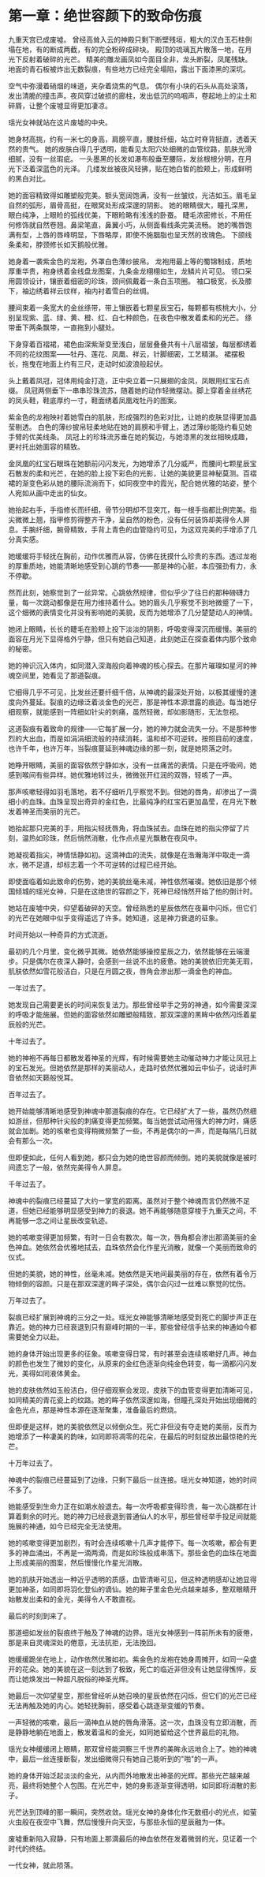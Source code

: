 # 第一章：绝世容颜下的致命伤痕

九重天宫已成废墟。
曾经高耸入云的神殿只剩下断壁残垣，粗大的汉白玉石柱倒塌在地，有的断成两截，有的完全粉碎成碎块。
殿顶的琉璃瓦片散落一地，在月光下反射着破碎的光芒。
精美的雕龙画凤如今面目全非，龙头断裂，凤尾残缺。
地面的青石板被炸出无数裂痕，有些地方已经完全塌陷，露出下面漆黑的深坑。

空气中弥漫着硝烟的味道，夹杂着烧焦的气息。
偶尔有小块的石头从高处滚落，发出清脆的撞击声。夜风穿过破损的廊柱，发出低沉的呜咽声，卷起地上的尘土和碎屑，让整个废墟显得更加凄凉。

瑶光女神就站在这片废墟的中央。

她身材高挑，约有一米七的身高，肩膀平直，腰肢纤细，站立时脊背挺直，透着天然的贵气。
她的皮肤白得几乎透明，能看见太阳穴处细微的血管纹路，肌肤光滑细腻，没有一丝瑕疵。
一头墨黑的长发如瀑布般垂至腰际，发丝根根分明，在月光下泛着深蓝色的光泽。
几缕发丝被夜风轻拂，贴在她白皙的脸颊上，形成鲜明的黑白对比。

她的面容精致得如雕塑般完美。额头宽阔饱满，没有一丝皱纹，光洁如玉。眉毛呈自然的弧形，眉骨高挺，在眼窝处形成深邃的阴影。
她的眼睛很大，瞳孔深黑，眼白纯净，上眼睑的弧线优美，下眼睑略有浅浅的卧蚕。
睫毛浓密修长，不用任何修饰就自然卷翘。鼻梁笔直，鼻翼小巧，从侧面看线条完美流畅。
她的嘴唇饱满有型，上唇的唇峰明显，下唇略厚，即使不施胭脂也呈天然的玫瑰色。
下颌线条柔和，脖颈修长如天鹅般优雅。

她身着一袭紫金色的龙袍，外罩白色薄纱披帛。
龙袍用最上等的蜀锦制成，质地厚重华贵，袍身绣着金线盘龙图案，九条金龙栩栩如生，龙鳞片片可见。
领口采用圆领设计，镶嵌着细密的珍珠，颈间佩戴着一条白玉项圈。
袖口极宽，长及膝下，袖边绣着祥云纹样，袖内衬着雪白的丝绸。

腰间束着一条宽大的金丝绦带，带上镶嵌着七颗星辰宝石，每颗都有核桃大小，分别呈现紫、蓝、绿、黄、橙、红、白七种颜色，在夜色中散发着柔和的光芒。
绦带垂下两条飘带，一直拖到小腿处。

下身穿着百褶裙，裙色由深紫渐变至浅白，层层叠叠共有十八层褶皱，每层都绣着不同的花纹图案——牡丹、莲花、凤凰、祥云，针脚细密，工艺精湛。
裙摆极长，拖曳在地面上约有三尺，走动时如波浪般起伏。

头上戴着凤冠，冠体用纯金打造，正中央立着一只展翅的金凤，凤眼用红宝石点缀。
凤冠两侧垂下一串串珍珠流苏，随着她的动作轻微摆动。脚上穿着金丝绣花的凤头鞋，鞋底厚约一寸，鞋面绣着凤凰戏牡丹的图案。

紫金色的龙袍映衬着她雪白的肌肤，形成强烈的色彩对比，让她的皮肤显得更加晶莹剔透。
白色的薄纱披帛轻柔地贴在她的肩膀和手臂上，透过薄纱能隐约看见她手臂的优美线条。
凤冠上的珍珠流苏垂在她的鬓边，与她漆黑的发丝相映成趣，更衬托出她面容的精致。

金凤凰的红宝石眼珠在她额前闪闪发光，为她增添了几分威严，而腰间七颗星辰宝石散发的柔和光芒，在她的脸上投下彩色的光影，让她的美貌更显神秘莫测。百褶裙的渐变色彩从她的腰际流淌而下，如同夜空中的霞光，配合她优雅的站姿，整个人宛如从画中走出的仙女。

她抬起右手，手指修长而纤细，骨节分明却不显突兀，每一根手指都比例完美。指尖微微上翘，指甲修剪得整齐干净，呈自然的粉色，没有任何装饰却美得令人屏息。手腕纤细，腕骨精致，手背上青色的血管隐约可见，为这双完美的手增添了几分真实感。

她缓缓将手轻抚在胸前，动作优雅而从容，仿佛在抚摸什么珍贵的东西。透过龙袍的厚重质地，她能清晰地感受到心跳的节奏——那是神的心脏，本应强劲有力，永不停歇。

然而此刻，她察觉到了一丝异常。心跳依然规律，但似乎少了往日的那种磅礴力量，每一次跳动都像是在用力维持着什么。她的眉头几乎察觉不到地微蹙了一下，这个细微的表情变化并没有影响她的美貌，反而为她增添了几分楚楚动人的神情。

她闭上眼睛，长长的睫毛在脸颊上投下淡淡的阴影，呼吸变得深沉而缓慢。美丽的面容在月光下显得格外宁静，但只有她自己知道，此刻她正在探查着体内那个致命的秘密。

她的神识沉入体内，如同潜入深海般向着神魂的核心探去。在那片璀璨如星河的神魂空间里，她看见了那道裂痕。

它细得几乎不可见，比发丝还要纤细千倍，从神魂的最深处开始，以极其缓慢的速度向外蔓延。裂痕的边缘泛着淡金色的光芒，那是神性本源泄露的痕迹。每当她仔细观察，就能感到一阵细如针尖的刺痛，虽然轻微，却如影随形，无法忽视。

这道裂痕有着致命的规律——它每扩展一分，她的神力就会流失一分。不是那种惨烈的大出血，而是如涓涓细流般的持续消耗，温和却不可逆转。按照目前的速度，也许千年，也许万年，当裂痕蔓延到神魂边缘的那一刻，就是她陨落之时。

她睁开眼睛，美丽的面容依然宁静如水，没有一丝痛苦的表情。只是在呼吸间，她感到喉间有些异样。她优雅地转过头，微微张开红润的双唇，轻咳了一声。

那声咳嗽轻得如羽毛落地，若不仔细听几乎察觉不到。但她的唇角，却渗出了一滴细小的血珠。血珠呈现出奇异的金红色，比最纯净的红宝石更加晶莹，在月光下散发着神圣而美丽的光芒。

她抬起那只完美的手，用指尖轻抚唇角，将血珠拭去。血珠在她的指尖停留了片刻，温热如珍珠，然后悄然消散，化作点点星光飘散在夜风中。

她凝视着指尖，神情恬静如初。这滴神血的流失，就像是在浩瀚海洋中取走一滴水，微不足道，却标志着一个不可逆转的过程已经开始。

即使面临着如此致命的伤势，她的美貌丝毫未减，神性依然璀璨。她依旧是那个倾国倾城的瑶光女神，只是在这绝世的容颜之下，死神已经悄然开始了他的倒计时。

她站在废墟中央，仰望着破碎的天空。曾经熟悉的星辰依然在夜幕中闪烁，但它们的光芒在她眼中似乎变得遥远了许多。她知道，这是神力衰退的征象。

时间开始以一种奇异的方式流逝。

最初的几个月里，变化微乎其微。她依然能够操控星辰之力，依然能够在云端漫步。只是偶尔在夜深人静时，会感到一丝说不出的疲惫。她的美貌依旧完美无瑕，肌肤依然如雪花般洁白，只是在月圆之夜，唇角会渗出那一滴金色的神血。

一年过去了。

她发现自己需要更长的时间来恢复法力。那些曾经举手之劳的神通，如今需要深深的呼吸才能施展。但她的面容依然如雕塑般精致，那双深邃的黑眸中依然闪烁着星辰般的光芒。

十年过去了。

她的神袍不再每日都散发着神圣的光辉，有时候需要她主动催动神力才能让凤冠上的宝石发光。但她依然是那样的美丽动人，走路时依然优雅如云中仙子，说话时声音依然如天籁般悦耳。

百年过去了。

她开始能够清晰地感受到神魂中那道裂痕的存在。它已经扩大了一些，虽然仍然细如游丝，但那种针尖般的刺痛变得更加频繁。每当她尝试动用强大的神力时，痛感就会加剧。她的咳嗽也变得稍微频繁了一些，不再是偶尔的一声，而是每隔几日就会有那么一次。

但即便如此，任何人看到她，都只会为她的绝世容颜而倾倒。她的美貌就像是被时间遗忘了一般，依然完美得令人屏息。

千年过去了。

神魂中的裂痕已经蔓延了大约一掌宽的距离。虽然对于整个神魂而言仍然微不足道，但她已经能够明显感受到神力的衰退。她不再能够随意穿梭于九重天之间，不再能够一念之间让星辰改变轨迹。

她的咳嗽变得更加频繁，有时一日会有数次。每一次，唇角都会渗出那滴美丽的金色神血。她依然会优雅地拭去，血珠依然会化作星光消散，就像一个美丽而致命的仪式。

但她的美貌，她的神性，丝毫未减。她依然是天地间最美丽的存在，依然有着令万物倾倒的容颜。只是在那双深邃的眸子深处，偶尔会闪过一丝难以察觉的忧伤。

万年过去了。

裂痕已经扩展到神魂的三分之一处。瑶光女神能够清晰地感受到死亡的脚步声正在靠近。她的神力已经衰退到只有巅峰时期的一半，那些曾经信手拈来的神通如今都需要她全力以赴。

她的身体开始出现更多的征象。咳嗽变得日常，有时甚至会连续咳嗽好几声。神血的颜色也发生了微妙的变化，从原来的金红色逐渐向纯金色转变，每一滴都闪闪发光，美得如同液体黄金。

她的皮肤依然如玉般洁白，但仔细观察会发现，皮肤下的血管变得更加清晰可见，如同精美的青花瓷上的纹路。她的眸子依然深邃如海，但瞳孔深处开始出现细微的金色光点，那是神性本源在逐渐聚集，准备最后的燃烧。

但即便是这样，她的美貌依然足以倾倒众生。死亡非但没有夺走她的美丽，反而为她增添了一种凄美的韵味，如同即将凋零的花朵，在最后的时刻绽放出最惊艳的光芒。

十万年过去了。

神魂中的裂痕已经蔓延到了边缘，只剩下最后一丝连接。瑶光女神知道，她的时间不多了。

她能感受到生命力正在如潮水般退去。每一次呼吸都变得珍贵，每一次心跳都在计算着剩余的时光。她的神力已经衰退到普通仙人的水平，那些曾经举手投足间就能施展的神通，如今已经完全无法使用。

她的咳嗽变得更加剧烈，有时会连续咳嗽十几声才能停下。每一次咳嗽，都会有更多的神血涌出，不再是一滴两滴，而是如珍珠般成串落下。那些金色的血珠在地面上形成美丽的图案，然后慢慢化作星光消散。

她的肌肤开始透出一种近乎透明的质感，血管清晰可见，但这种透明感却让她显得更加神圣，如同即将羽化登仙的谪仙。她的眸子里金色光点越来越多，整双眼睛开始散发出柔和的金光，美得令人不敢直视。

最后的时刻到来了。

那道细如发丝的裂痕终于触及了神魂的边界。瑶光女神感到一阵前所未有的疲倦，那是来自灵魂深处的倦意，无法抗拒，无法挽回。

她缓缓跪坐在地上，动作依然优雅如初。紫金色的龙袍在她身周摊开，如同一朵盛开的花朵。她的美貌在这一刻达到了极致，死亡的临近非但没有让她显得憔悴，反而让她焕发出一种超凡脱俗的神圣光辉。

她最后一次仰望星空，那些曾经听从她召唤的星辰依然在闪烁，但它们的光芒已经无法再触及她的内心。她轻抚胸前，感受着心跳逐渐变缓的节奏。

一声轻微的咳嗽，最后一滴神血从她的唇角滑落。这一次，血珠没有立即消散，而是静静地躺在地面上，散发着温和的金光，如同她留给这个世界最后的礼物。

瑶光女神缓缓闭上眼睛，那双曾经能洞察三千世界的美眸永远地合上了。她的神魂中，最后一丝连接断裂，发出细微得只有她自己能听到的"啪"的一声。

她的身体开始泛起淡淡的金光，从内而外地散发出神圣的光辉。那些光芒越来越亮，最终将她整个人包围。在光芒中，她的身影逐渐变得透明，如同即将消散的影子。

光芒达到顶峰的那一瞬间，突然收敛。瑶光女神的身体化作无数细小的光点，如萤火虫般在夜空中飞舞，然后慢慢升向天空，与那些永恒的星辰融为一体。

废墟重新陷入寂静，只有地面上那滴最后的神血依然在发着微弱的光，见证着一个时代的终结。

一代女神，就此陨落。